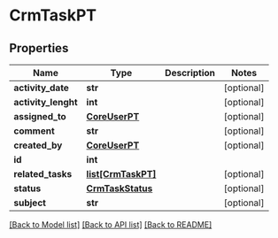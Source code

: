 # CrmTaskPT

## Properties
Name | Type | Description | Notes
------------ | ------------- | ------------- | -------------
**activity_date** | **str** |  | [optional] 
**activity_lenght** | **int** |  | [optional] 
**assigned_to** | [**CoreUserPT**](CoreUserPT.md) |  | [optional] 
**comment** | **str** |  | [optional] 
**created_by** | [**CoreUserPT**](CoreUserPT.md) |  | [optional] 
**id** | **int** |  | 
**related_tasks** | [**list[CrmTaskPT]**](CrmTaskPT.md) |  | [optional] 
**status** | [**CrmTaskStatus**](CrmTaskStatus.md) |  | [optional] 
**subject** | **str** |  | [optional] 

[[Back to Model list]](../README.md#documentation-for-models) [[Back to API list]](../README.md#documentation-for-api-endpoints) [[Back to README]](../README.md)



